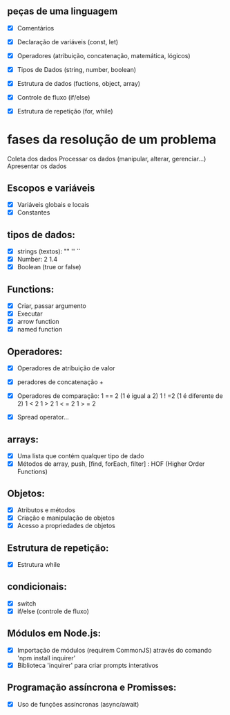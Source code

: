 ## peças de uma linguagem

- [x] Comentários
- [x] Declaração de variáveis (const, let)
- [x] Operadores (atribuição, concatenação, matemática, lógicos)
- [x] Tipos de Dados (string, number, boolean)
- [x] Estrutura de dados (fuctions, object, array)
- [x] Controle de fluxo (if/else)
- [x] Estrutura de repetição (for, while)


# fases da resolução de um problema

Coleta dos dados
Processar os dados (manipular, alterar, gerenciar...)
Apresentar os dados

## Escopos e variáveis
- [x] Variáveis globais e locais
- [x] Constantes

## tipos de dados:
- [x] strings (textos): "" '' ``
- [x] Number: 2 1.4
- [x] Boolean (true or false)

## Functions:
- [x] Criar, passar argumento
- [x] Executar
- [x] arrow function
- [x] named function

## Operadores:
- [x] Operadores de atribuição de valor
- [x] peradores de concatenação +
- [x] Operadores de comparação:
    1 == 2 (1 é igual a 2)
    1 ! =2 (1 é diferente de 2)
    1 < 2
    1 > 2
    1 < = 2
    1 > = 2
- [x] Spread operator...


## arrays:
- [x] Uma lista que contém qualquer tipo de dado
- [x] Métodos de array, push, [find, forEach, filter] : HOF (Higher Order Functions)

## Objetos:

- [x] Atributos e métodos
- [x] Criação e manipulação de objetos
- [x] Acesso a propriedades de objetos

## Estrutura de repetição:

- [x] Estrutura while

## condicionais:
- [x] switch
- [x] if/else (controle de fluxo)

## Módulos em Node.js:
- [x] Importação de módulos (requirem CommonJS) através do comando 'npm install inquirer'
- [x] Biblioteca 'inquirer' para criar prompts interativos

## Programação assíncrona e Promisses:
- [x] Uso de funções assíncronas (async/await)